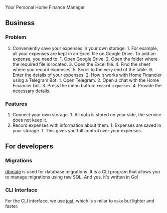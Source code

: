 Your Personal Home Finance Manager

## Business
### Problem
1. Conveniently save your expenses in your own storage.
        1. For example, all your expenses are kept in an Excel file on Google Drive. To add an expense, you need to:
                1. Open Google Drive.
                2. Open the folder where the required file is located.
                3. Open the Excel file.
                4. Find the sheet where you record expenses.
                5. Scroll to the very end of the table.
                6. Enter the details of your expenses.
        2. How it works with Home Financier using a Telegram Bot.
                1. Open Telegram.
                2. Open a chat with the Home Financier bot.
                3. Press the menu button: `record expenses`.
                4. Provide the necessary details.

### Features
1. Connect your own storage.
        1. All data is stored on your side, the service does not keep it.
2. Record expenses with information about them.
        1. Expenses are saved in your storage.
                1. This gives you full control over your expenses.

## For developers
### Migrations
[dbmate](https://github.com/amacneil/dbmate) is used for database migrations. It is a CLI program that allows you to manage migrations using raw SQL. And yes, it's written in Go!

### CLI Interface
For the CLI interface, we use [just](https://github.com/casey/just), which is similar to `make` but lighter and faster.
